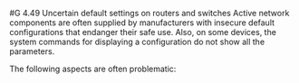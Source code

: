 #G 4.49 Uncertain default settings on routers and switches
Active network components are often supplied by manufacturers with insecure default configurations that endanger their safe use. Also, on some devices, the system commands for displaying a configuration do not show all the parameters.

The following aspects are often problematic:



